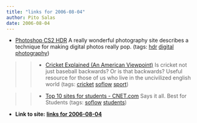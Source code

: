 ```yaml
---
title: "links for 2006-08-04"
author: Pito Salas
date: 2006-08-04
---
```


  * [Photoshop CS2 HDR](<http://www.luminous-landscape.com/tutorials/hdr.shtml>) A really wonderful photography site describes a technique for making digital photos really pop. (tags: [hdr](<http://del.icio.us/pitosalas/hdr>) [digital](<http://del.icio.us/pitosalas/digital>) [photography](<http://del.icio.us/pitosalas/photography>))
>>   * [Cricket Explained (An American
Viewpoint)](<http://www.cricinfo.com/link_to_database/ABOUT_CRICKET/EXPLANATION/CRICKET_EXPLAINED_AMERICAN.html>)
Is cricket not just baseball backwards? Or is that backwards? Useful resource
for those of us who live in the uncivilized english world (tags:
[cricket](<http://del.icio.us/pitosalas/cricket>)
[soflow](<http://del.icio.us/pitosalas/soflow>)
[sport](<http://del.icio.us/pitosalas/sport>))

>>   * [Top 10 sites for students -
CNET.com](<http://reviews.cnet.com/4520-11524_7-6559075-1.html?tag=cnetfd.sd>)
Says it all. Best for Students (tags:
[soflow](<http://del.icio.us/pitosalas/soflow>)
[students](<http://del.icio.us/pitosalas/students>))

>>


* **Link to site:** **[links for 2006-08-04](None)**
